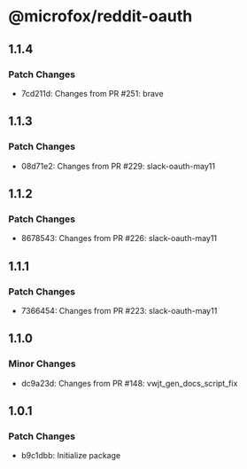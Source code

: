# @microfox/reddit-oauth

## 1.1.4

### Patch Changes

- 7cd211d: Changes from PR #251: brave

## 1.1.3

### Patch Changes

- 08d71e2: Changes from PR #229: slack-oauth-may11

## 1.1.2

### Patch Changes

- 8678543: Changes from PR #226: slack-oauth-may11

## 1.1.1

### Patch Changes

- 7366454: Changes from PR #223: slack-oauth-may11

## 1.1.0

### Minor Changes

- dc9a23d: Changes from PR #148: vwjt_gen_docs_script_fix

## 1.0.1

### Patch Changes

- b9c1dbb: Initialize package
